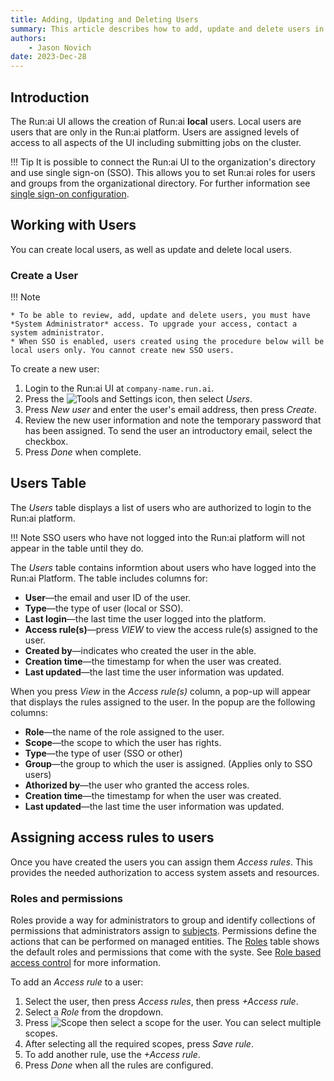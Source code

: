 ```yaml
---
title: Adding, Updating and Deleting Users
summary: This article describes how to add, update and delete users in the Run:ai platform.
authors:
    - Jason Novich
date: 2023-Dec-28
---
```


## Introduction

The Run:ai UI allows the creation of Run:ai **local** users. Local users are users that are only in the Run:ai platform. Users are assigned levels of access to all aspects of the UI including submitting jobs on the cluster.

!!! Tip
    It is possible to connect the Run:ai UI to the organization's directory and use single sign-on (SSO). This allows you to set Run:ai roles for users and groups from the organizational directory. For further information see [single sign-on configuration](../runai-setup/authentication/sso.md).

## Working with Users

You can create local users, as well as update and delete local users.

### Create a User

!!! Note

    * To be able to review, add, update and delete users, you must have *System Administrator* access. To upgrade your access, contact a system administrator.
    * When SSO is enabled, users created using the procedure below will be local users only. You cannot create new SSO users. 

To create a new user:

1. Login to the Run:ai UI at `company-name.run.ai`.
2. Press the ![Tools and Settings](img/tools-and-settings.svg) icon, then select *Users*.
3. Press *New user* and enter the user's email address, then press *Create*.
4. Review the new user information and note the temporary password that has been assigned. To send the user an introductory email, select the checkbox.
5. Press *Done* when complete.

## Users Table

The *Users* table displays a list of users who are authorized to login to the Run:ai platform.

!!! Note
    SSO users who have not logged into the Run:ai platform will not appear in the table until they do.

The *Users* table contains informtion about users who have logged into the Run:ai Platform. The table includes columns for:

* **User**&mdash;the email and user ID of the user.
* **Type**&mdash;the type of user (local or SSO).
* **Last login**&mdash;the last time the user logged into the platform.
* **Access rule(s)**&mdash;press *VIEW* to view the access rule(s) assigned to the user.
* **Created by**&mdash;indicates who created the user in the able.
* **Creation time**&mdash;the timestamp for when the user was created.
* **Last updated**&mdash;the last time the user information was updated.

When you press *View* in the *Access rule(s)* column, a pop-up will appear that displays the rules assigned to the user. In the popup are the following columns:

* **Role**&mdash;the name of the role assigned to the user.
* **Scope**&mdash;the scope to which the user has rights.
* **Type**&mdash;the type of user (SSO or other)
* **Group**&mdash;the group to which the user is assigned. (Applies only to SSO users)
* **Athorized by**&mdash;the user who granted the access roles.
* **Creation time**&mdash;the timestamp for when the user was created.
* **Last updated**&mdash;the last time the user information was updated.

## Assigning access rules to users

Once you have created the users you can assign them *Access rules*. This provides the needed authorization to access system assets and resources.

### Roles and permissions

Roles provide a way for administrators to group and identify collections of permissions that administrators assign to [subjects](../runai-setup/access-control/rbac.md#subjects). Permissions define the actions that can be performed on managed entities. The [Roles](../runai-setup/access-control/rbac.md#roles) table shows the default roles and permissions that come with the syste. See [Role based access control](../runai-setup/access-control/rbac.md) for more information.

To add an *Access rule* to a user:

1. Select the user, then press *Access rules*, then press *+Access rule*.
2. Select a *Role* from the dropdown.
3. Press ![Scope](../../images/scope-icon.svg) then select a scope for the user. You can select multiple scopes.
4. After selecting all the required scopes, press *Save rule*.
5. To add another rule, use the *+Access rule*.
6. Press *Done* when all the rules are configured.
